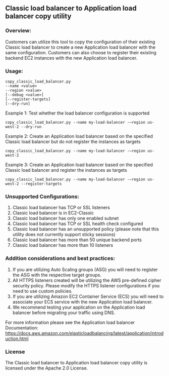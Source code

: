 ## Classic load balancer to Application load balancer copy utility
 
### Overview:
Customers can utilize this tool to copy the configuration of their existing Classic load balancer to create a new Application load balancer with the same configuration. Customers can also choose to register their existing backend EC2 instances with the new Application load balancer.
 
### Usage:
```
copy_classic_load_balancer.py
--name <value>
--region <value>
[--debug <value>]
[--register-targets]
[--dry-run]
```

Example 1: Test whether the load balancer configuration is supported
```
copy_classic_load_balancer.py --name my-load-balancer -–region us-west-2 --dry-run
```

Example 2: Create an Application load balancer based on the specified Classic load balancer but do not register the instances as targets
```
copy_classic_load_balancer.py --name my-load-balancer -–region us-west-2
```

Example 3: Create an Application load balancer based on the specified Classic load balancer and register the instances as targets
```
copy_classic_load_balancer.py --name my-load-balancer -–region us-west-2 --register-targets
```
 
### Unsupported Configurations:
1. Classic load balancer has TCP or SSL listeners
2. Classic load balancer is in EC2-Classic
3. Classic load balancer has only one enabled subnet
4. Classic load balancer has TCP or SSL health check configured
5. Classic load balancer has an unsupported policy (please note that this utility does not currently support sticky sessions)
6. Classic load balancer has more than 50 unique backend ports
7. Classic load balancer has more than 10 listeners
 
### Addition considerations and best practices:
1. If you are utilizing Auto Scaling groups (ASG) you will need to register the ASG with the respective target groups.
2. All HTTPS listeners created will be utilizing the AWS pre-defined cipher security policy. Please modify the HTTPS listener configurations if you need to use custom policies.
3. If you are utilizing Amazon EC2 Container Service (ECS) you will need to associate your ECS service with the new Application load balancer.
4. We recommend testing your application on the Application load balancer before migrating your traffic using DNS.
 
For more information please see the Application load balancer Documentation: https://docs.aws.amazon.com/elasticloadbalancing/latest/application/introduction.html
 
### License
The Classic load balancer to Application load balancer copy utility is licensed under the Apache 2.0 License.


